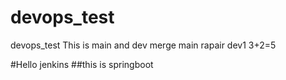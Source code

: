 # devops_test
devops_test
This is main and dev merge
main rapair dev1  3+2=5

#Hello jenkins 
##this is springboot